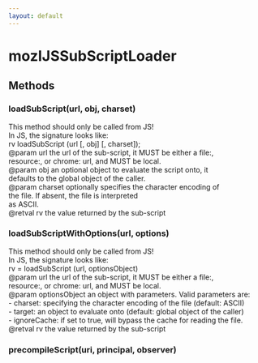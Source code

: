 ```yaml
---
layout: default
---
```


# mozIJSSubScriptLoader #

## Methods ##

### loadSubScript(url, obj, charset) ###
  
This method should only be called from JS!  
In JS, the signature looks like:  
rv loadSubScript (url [, obj] [, charset]);  
@param url the url of the sub-script, it MUST be either a file:,  
           resource:, or chrome: url, and MUST be local.  
@param obj an optional object to evaluate the script onto, it  
           defaults to the global object of the caller.  
@param charset optionally specifies the character encoding of  
               the file. If absent, the file is interpreted  
               as ASCII.  
@retval rv the value returned by the sub-script  
  

### loadSubScriptWithOptions(url, options) ###
  
This method should only be called from JS!  
In JS, the signature looks like:  
rv = loadSubScript (url, optionsObject)  
@param url the url of the sub-script, it MUST be either a file:,  
           resource:, or chrome: url, and MUST be local.  
@param optionsObject an object with parameters. Valid parameters are:  
                     - charset: specifying the character encoding of the file (default: ASCII)  
                     - target:  an object to evaluate onto (default: global object of the caller)  
                     - ignoreCache: if set to true, will bypass the cache for reading the file.  
@retval rv the value returned by the sub-script  
  

### precompileScript(uri, principal, observer) ###
